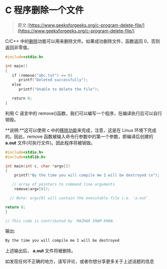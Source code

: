 # C 程序删除一个文件

> 原文:[https://www.geeksforgeeks.org/c-program-delete-file/](https://www.geeksforgeeks.org/c-program-delete-file/)

C/C++ 中的[删除](http://www.cplusplus.com/reference/cstdio/remove/)功能可以用来删除文件。如果成功删除文件，函数返回 0，否则返回非零值。

```cpp
#include<stdio.h>

int main()
{
   if (remove("abc.txt") == 0)
      printf("Deleted successfully");
   else
      printf("Unable to delete the file");

   return 0;
}
```

利用 C 语言中的 remove()函数，我们可以编写一个程序，在编译执行后可以自行销毁。

**说明:**这可以使用 c 中的[移除功能](https://www.geeksforgeeks.org/c-program-delete-file/)来完成，注意，这是在 Linux 环境下完成的。因此，remove 函数被输入命令行参数中的第一个参数，即编译后创建的 **a.out** 文件(可执行文件)。因此程序将被销毁。

```cpp
#include<stdio.h>
#include<stdlib.h>

int main(int c, char *argv[])
{
    printf("By the time you will compile me I will be destroyed \n");

   // array of pointers to command line arguments
    remove(argv[0]);    

  // Note: argv[0] will contain the executable file i.e. 'a.out'

return 0;
}

// This code is contributed by  MAZHAR IMAM KHAN.
```

输出:

```cpp
By the time you will compile me I will be destroyed

```

上述输出后， **a.out** 文件将被删除。

如发现任何不正确的地方，请写评论，或者你想分享更多关于上述话题的信息